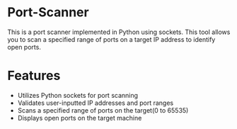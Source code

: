 # Port-Scanner

This is a port scanner implemented in Python using sockets.
This tool allows you to scan a specified range of ports on a target IP address to identify open ports.


# Features

- Utilizes Python sockets for port scanning
- Validates user-inputted IP addresses and port ranges
- Scans a specified range of ports on the target(0 to 65535)
- Displays open ports on the target machine

  
